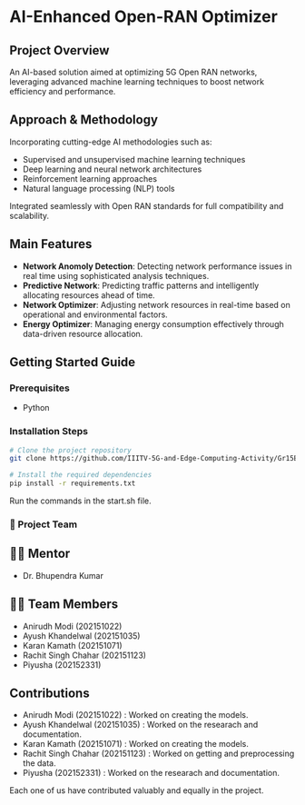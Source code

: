 # AI-Enhanced Open-RAN Optimizer

## Project Overview
An AI-based solution aimed at optimizing 5G Open RAN networks, leveraging advanced machine learning techniques to boost network efficiency and performance.

## Approach & Methodology
Incorporating cutting-edge AI methodologies such as:
- Supervised and unsupervised machine learning techniques
- Deep learning and neural network architectures
- Reinforcement learning approaches
- Natural language processing (NLP) tools

Integrated seamlessly with Open RAN standards for full compatibility and scalability.

## Main Features
-  **Network Anomoly Detection**: Detecting network performance issues in real time using sophisticated analysis techniques.
-  **Predictive Network**: Predicting traffic patterns and intelligently allocating resources ahead of time.
-  **Network Optimizer**: Adjusting network resources in real-time based on operational and environmental factors.
-  **Energy Optimizer**: Managing energy consumption effectively through data-driven resource allocation.

## Getting Started Guide

### Prerequisites
- Python

### Installation Steps
```bash
# Clone the project repository
git clone https://github.com/IIITV-5G-and-Edge-Computing-Activity/Gr15EC431-AI-powered-oran-optimizer.git

# Install the required dependencies
pip install -r requirements.txt
```

Run the commands in the start.sh file.

### 👥 Project Team

## 👨‍🏫 Mentor
  - Dr. Bhupendra Kumar

## 👩‍💻 Team Members
  - Anirudh Modi (202151022)
  - Ayush Khandelwal (202151035)
  - Karan Kamath (202151071)
  - Rachit Singh Chahar (202151123)
  - Piyusha (202152331)

## Contributions 
  - Anirudh Modi (202151022) :  Worked on creating the models.
  - Ayush Khandelwal (202151035) : Worked on the researach and documentation.
  - Karan Kamath (202151071) :  Worked on creating the models.
  - Rachit Singh Chahar (202151123) :  Worked on getting and preprocessing the data.
  - Piyusha (202152331) : Worked on the researach and documentation.

Each one of us have contributed valuably and equally in the project.

